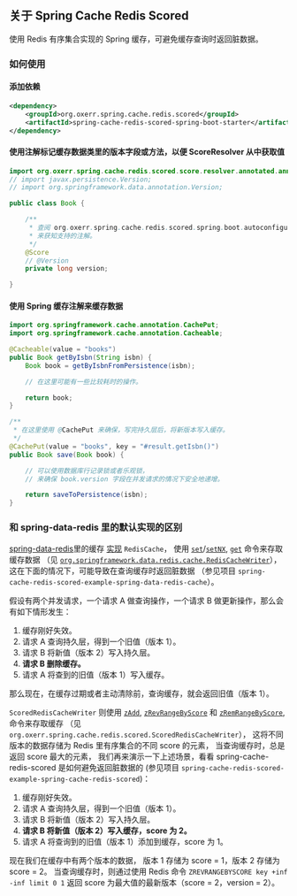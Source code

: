 ## 关于 Spring Cache Redis Scored
使用 Redis 有序集合实现的 Spring 缓存，可避免缓存查询时返回脏数据。

### 如何使用

#### 添加依赖

```xml
<dependency>
	<groupId>org.oxerr.spring.cache.redis.scored</groupId>
	<artifactId>spring-cache-redis-scored-spring-boot-starter</artifactId>
</dependency>
```

#### 使用注解标记缓存数据类里的版本字段或方法，以便 ScoreResolver 从中获取值

```java
import org.oxerr.spring.cache.redis.scored.score.resolver.annotated.annotation.Score;
// import javax.persistence.Version;
// import org.springframework.data.annotation.Version;

public class Book {

	/**
	 * 查阅 org.oxerr.spring.cache.redis.scored.spring.boot.autoconfigure.DefaultScoreResolver
	 * 来获知支持的注解。
	 */
	@Score
	// @Version
	private long version;

}
```

#### 使用 Spring 缓存注解来缓存数据
```java
import org.springframework.cache.annotation.CachePut;
import org.springframework.cache.annotation.Cacheable;

@Cacheable(value = "books")
public Book getByIsbn(String isbn) {
	Book book = getByIsbnFromPersistence(isbn);

	// 在这里可能有一些比较耗时的操作。

	return book;
}

/**
 * 在这里使用 @CachePut 来确保，写完持久层后，将新版本写入缓存。
 */
@CachePut(value = "books", key = "#result.getIsbn()")
public Book save(Book book) {

	// 可以使用数据库行记录锁或者乐观锁，
	// 来确保 book.version 字段在并发请求的情况下安全地递增。

	return saveToPersistence(isbn);
}
```

### 和 spring-data-redis 里的默认实现的区别

[spring-data-redis](https://spring.io/projects/spring-data-redis)里的缓存
[实现](https://docs.spring.io/spring-data/data-redis/docs/current/reference/html/#redis:support:cache-abstraction) `RedisCache`，
使用
[`set`](https://redis.io/commands/set)/[`setNX`](https://redis.io/commands/setnx),
[`get`](https://redis.io/commands/get)
命令来存取缓存数据
（见 [`org.springframework.data.redis.cache.RedisCacheWriter`](https://github.com/spring-projects/spring-data-redis/blob/main/src/main/java/org/springframework/data/redis/cache/DefaultRedisCacheWriter.java)），
这在下面的情况下，可能导致在查询缓存时返回脏数据
（参见项目 `spring-cache-redis-scored-example-spring-data-redis-cache`）。

假设有两个并发请求，一个请求 A 做查询操作，一个请求 B 做更新操作，那么会有如下情形发生：

1. 缓存刚好失效。
2. 请求 A 查询持久层，得到一个旧值（版本 1）。
3. 请求 B 将新值（版本 2）写入持久层。
4. **请求 B 删除缓存。**
5. 请求 A 将查到的旧值（版本 1）写入缓存。

那么现在，在缓存过期或者主动清除前，查询缓存，就会返回旧值（版本 1）。

`ScoredRedisCacheWriter` 则使用
[`zAdd`](https://redis.io/commands/zadd),
[`zRevRangeByScore`](https://redis.io/commands/zrevrangebyscore)
和 [`zRemRangeByScore`](https://redis.io/commands/zremrangebyscore),
命令来存取缓存
（见 `org.oxerr.spring.cache.redis.scored.ScoredRedisCacheWriter`），
这将不同版本的数据存储为 Redis 里有序集合的不同 score 的元素，
当查询缓存时，总是返回 score 最大的元素，
我们再来演示一下上述场景，看看 spring-cache-redis-scored 是如何避免返回脏数据的
(参见项目 `spring-cache-redis-scored-example-spring-cache-redis-scored`)：

1. 缓存刚好失效。
2. 请求 A 查询持久层，得到一个旧值（版本 1）。
3. 请求 B 将新值（版本 2）写入持久层。
4. **请求 B 将新值（版本 2）写入缓存，score 为 2。**
5. 请求 A 将查询到的旧值（版本 1）添加到缓存，score 为 1。

现在我们在缓存中有两个版本的数据，
版本 1 存储为 score = 1，版本 2 存储为 score = 2。
当查询缓存时，则通过使用 Redis 命令 `ZREVRANGEBYSCORE key +inf -inf limit 0 1`
返回 score 为最大值的最新版本（score = 2，version = 2）。
